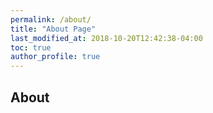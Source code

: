 ```yaml
---
permalink: /about/
title: "About Page"
last_modified_at: 2018-10-20T12:42:38-04:00
toc: true
author_profile: true
---
```


## About
